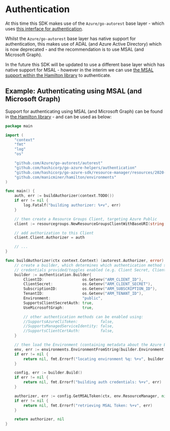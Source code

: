 # Authentication

At this time this SDK makes use of the `Azure/go-autorest` base layer - which uses [this interface for authentication](https://github.com/Azure/go-autorest/blob/7dd32b67be4e6c9386b9ba7b1c44a51263f05270/autorest/authorization.go#L42-L44).

Whilst the `Azure/go-autorest` base layer has native support for authentication, this makes use of ADAL (and Azure Active Directory) which is now deprecated - and the recommendation is to use MSAL (and Microsoft Graph).

In the future this SDK will be updated to use a different base layer which has native support for MSAL - however in the interim we can use [the MSAL support within the Hamilton library](https://github.com/manicminer/hamilton) to authenticate.

## Example: Authenticating using MSAL (and Microsoft Graph)

Support for authenticating using MSAL (and Microsoft Graph) can be found in [the Hamilton library](https://github.com/manicminer/hamilton) - and can be used as below:

```go
package main

import (
	"context"
	"fmt"
	"log"
	"os"

	"github.com/Azure/go-autorest/autorest"
	"github.com/hashicorp/go-azure-helpers/authentication"
	"github.com/hashicorp/go-azure-sdk/resource-manager/resources/2020-06-01/resourcegroups"
	"github.com/manicminer/hamilton/environments"
)

func main() {
	auth, err := buildAuthorizer(context.TODO())
	if err != nil {
		log.Fatalf("building authorizer: %+v", err)
	}

	// then create a Resource Groups Client, targeting Azure Public
	client := resourcegroups.NewResourceGroupsClientWithBaseURI(string(environments.ResourceManagerPublicEndpoint))

	// add authorization to this Client
	client.Client.Authorizer = auth

	// ...
}

func buildAuthorizer(ctx context.Context) (autorest.Authorizer, error) {
	// create a builder, which determines which authentication method should be used based on the
	// credentials provided/toggles enabled (e.g. Client Secret, Client Certificate, MSI etc).
	builder := authentication.Builder{
		ClientID:                 os.Getenv("ARM_CLIENT_ID"),
		ClientSecret:             os.Getenv("ARM_CLIENT_SECRET"),
		SubscriptionID:           os.Getenv("ARM_SUBSCRIPTION_ID"),
		TenantID:                 os.Getenv("ARM_TENANT_ID"),
		Environment:              "public",
		SupportsClientSecretAuth: true,
		UseMicrosoftGraph:        true,

		// other authentication methods can be enabled using:
		//SupportsAzureCliToken:          false,
		//SupportsManagedServiceIdentity: false,
		//SupportsClientCertAuth:         false,
	}

	// then load the Environment (containing metadata about the Azure Environment)
	env, err := environments.EnvironmentFromString(builder.Environment)
	if err != nil {
		return nil, fmt.Errorf("locating environment %q: %+v", builder.Environment, err)
	}

	config, err := builder.Build()
	if err != nil {
		return nil, fmt.Errorf("building auth credentials: %+v", err)
	}

	authorizer, err := config.GetMSALToken(ctx, env.ResourceManager, nil, nil, string(env.ResourceManager.Endpoint))
	if err != nil {
		return nil, fmt.Errorf("retrieving MSAL Token: %+v", err)
	}

	return authorizer, nil
}
```
